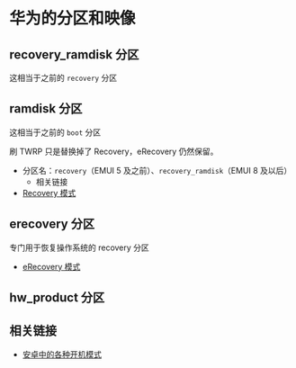 # 华为的分区和映像

## recovery_ramdisk 分区 <Badge type="tip" text="EMUI 8.0+" />

这相当于之前的 `recovery` 分区

## ramdisk 分区 <Badge type="tip" text="EMUI 8.0+" />

这相当于之前的 `boot` 分区

刷 TWRP 只是替换掉了 Recovery，eRecovery 仍然保留。

* 分区名：`recovery`（EMUI 5 及之前）、`recovery_ramdisk`（EMUI 8 及以后）
  * 相关链接
* [Recovery 模式](../modes/huawei.md#recovery-模式)

## erecovery 分区 <Badge type="tip" text="EMUI4.0+" />

专门用于恢复操作系统的 recovery 分区

* [eRecovery 模式](../modes/huawei.md#erecovery-模式)

## hw_product 分区

## 相关链接

* [安卓中的各种开机模式](../modes/README.md)
